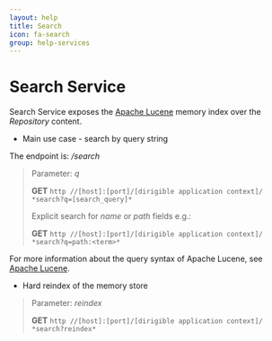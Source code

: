 ```yaml
---
layout: help
title: Search
icon: fa-search
group: help-services
---
```


Search Service
===

Search Service exposes the [Apache Lucene](http://lucene.apache.org/) memory index over the *Repository* content.

* Main use case - search by query string

The endpoint is: */search*

> Parameter: *q*
> 
> **GET** `http //[host]:[port]/[dirigible application context]/ *search?q=[search_query]*`
> 
> Explicit search for *name* or *path* fields e.g.:
> 
> **GET** `http //[host]:[port]/[dirigible application context]/ *search?q=path:<term>*`


For more information about the query syntax of Apache Lucene, see [Apache Lucene](http://lucene.apache.org/core/2_9_4/queryparsersyntax.html).

* Hard reindex of the memory store

> Parameter: *reindex*
> 
> **GET** `http //[host]:[port]/[dirigible application context]/ *search?reindex*`